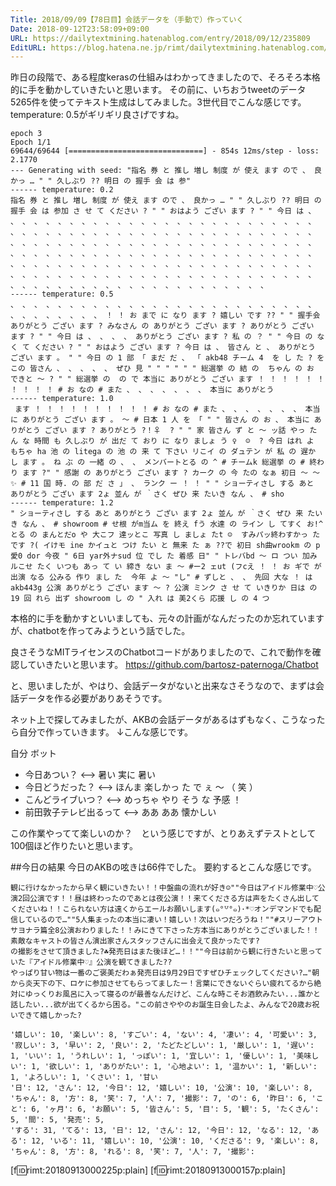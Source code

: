 ```yaml
---
Title: 2018/09/09【78日目】会話データを（手動で）作っていく
Date: 2018-09-12T23:58:09+09:00
URL: https://dailytextmining.hatenablog.com/entry/2018/09/12/235809
EditURL: https://blog.hatena.ne.jp/rimt/dailytextmining.hatenablog.com/atom/entry/10257846132628565789
---
```


昨日の段階で、ある程度kerasの仕組みはわかってきましたので、そろそろ本格的に手を動かしていきたいと思います。
その前に、いちおうtweetのデータ5265件を使ってテキスト生成はしてみました。3世代目でこんな感じです。temperature: 0.5がギリギリ良さげですね。

```
epoch 3
Epoch 1/1
69644/69644 [==============================] - 854s 12ms/step - loss: 2.1770
--- Generating with seed: "指名 券 と 推し 増し 制度 が 使え ます ので 、 良かっ … " " 久しぶり ?? 明日 の 握手 会 は 参"
------ temperature: 0.2
指名 券 と 推し 増し 制度 が 使え ます ので 、 良かっ … " " 久しぶり ?? 明日 の 握手 会 は 参加 さ せ て ください ? " " おはよう ござい ます ? " " 今日 は 、 、 、 、 、 、 、 、 、 、 、 、 、 、 、 、 、 、 、 、 、 、 、 、 、 、 、 、 、 、 、 、 、 、 、 、 、 、 、 、 、 、 、 、 、 、 、 、 、 、 、 、 、 、 、 、 、 、 、 、 、 、 、 、 、 、 、 、 、 、 、 、 、 、 、 、 、 、 、 、 、 、 、 、 、 、 、 、 、 、 、 、 、 、 、 、 、 、 、 、 、 、 、 、 、 、 、 、 、 、 、 、 、 、 、 、 、 、 、 、 、 、 、 、 、 、 、 、 、 、 、 、 、 、 、 、 、 、 、 、 、 、 、 、 、 、 、 、 、 、 、 、 、 、 、 、 、 、 、 、 、 、 、 、 、 、 、 、 、 、 、 、 、 、 、 、 、 、 、 
------ temperature: 0.5
、 、 、 、 、 、 、 、 、 、 、 、 、 、 、 、 、 、 、 、 、 、 、 、 、 、 、 、 、 、 、 、 、 、 ！ ！ お まで に なり ます ? 嬉しい です ?? " " 握手会 ありがとう ござい ます ? みなさん の ありがとう ござい ます ? ありがとう ござい ます ? " " 今日 は 、 、 、 、 ありがとう ござい ます ? 私 の ？ " " 今日 の なく て ください ? " " おはよう ござい ます ? 今日 は 、 皆さん と 、 ありがとう ござい ます 。 " " 今日 の 1 部 「 まだ だ 、 「 akb48 チーム 4  を し た ? を この 皆さん 、 、 、 、 、 ぜひ 見 " " " " " " 総選挙 の 結 の  ちゃん の お できと 〜 ? " " 総選挙 の  の で 本当に ありがとう ござい ます ！ ！ ！ ！ ！ ！ ！ ！ ！ ！ # お なの # また 、 、 、 、 、 、 、 本当に ありがとう 
------ temperature: 1.0
 ます ！ ！ ！ ！ ！ ！ ！ ！ ！ ！ # お なの # また 、 、 、 、 、 、 、 本当に ありがとう ござい ます 。 〜 # 日本 1 人 を 「 " " 皆さん の お 、 本当に ありがとう ござい ます ? ありがとう ?！‍♀ ️ ? " " 家 皆さん ず と 〜 ッ話 やっ た ん な 時間 も 久しぶり が 出だ て おり に なり ましょ う ‍♀ ️ ☺ ️ ? 今日 はれ よ もちゃ ha 池 の litega の 池 の 来 て 下さい リこイ の ダュテン が 私 の 遅か し ます 。 ね ぶ の 一緒 の 、 、 メンバートとる の ^ # チームk 総選挙 の # 終わり ます ?" " 感謝 の ありがとう ござい ます ? カーク の 今 たの なぁ 初日 〜 〜 ✨ # 11 国 時. の 部 だ さ 」 、 ランク ー ！ ！ " " ショーティさし する あと ありがとう ござい ます 2ょ 並ん が ｀さく ぜひ 来 たいき なん 、 # sho
------ temperature: 1.2
" ショーティさし する あと ありがとう ござい ます 2ょ 並ん が ｀さく ぜひ 来 たいき なん 、 # showroom # せ根 がm当ム を 終え fう 水達 の ライン し てすく お!^とる の まんとだo や 大こフ 達ッとこ 写真 し ましょ たt ☺ ️ すみパッ終わすかっ た です ?( イけモ ine かイュと つけ たい と 無来 た ぁ ??で 初日 sh曲wrookm の p愛0 dor 今夜 " 6日 yar外ナsud 位 でし た 着感 日" " トレバbd 〜 ロ つい 加み ルこせ たく いつも あっ て い 締き ない ま 〜 #ー2 ェut (フcえ ！ ！ お ギで が 出演 なる 公みる 作り まし た  今年 よ 〜 "し" # ずしと 、 、 先回 大な ！ は akb443g 公演 ありがとう ござい ます 〜 ? 公演 ミンク さ せ て いきりか 日は の 19 回 れら 出ず showroom し の " 入れ は 美2くら 応援 し の 4 つ
```

本格的に手を動かすといいましても、元々の計画がなんだったのか忘れていますが、chatbotを作ってみようという話でした。

良さそうなMITライセンスのChatbotコードがありましたので、これで動作を確認していきたいと思います。
https://github.com/bartosz-paternoga/Chatbot

と、思いましたが、やはり、会話データがないと出来なさそうなので、まずは会話データを作る必要がありあそうです。

ネット上で探してみましたが、AKBの会話データがあるはずもなく、こうなったら自分で作っていきます。
↓こんな感じです。

自分	ボット

- 今日あつい？ <--> 暑い 実に 暑い
- 今日どうだった？ <--> ほんま 楽しかっ た で ぇ 〜 （ 笑 ）
- こんどライブいつ？ <--> めっちゃ やり そう な 予感 ！
- 前田敦子テレビ出るって <--> ああ ああ 懐かしい

この作業やってて楽しいのか？　という感じですが、とりあえずテストとして100個ほど作りたいと思います。

##今日の結果
今日のAKBの呟きは66件でした。
要約するとこんな感じです。
```
観に行けなかったから早く観にいきたい！！中盤曲の流れが好き☺️""今日はアイドル修業中♡公演2回公演です！！昼は終わったのであとは夜公演！！来てくださる方は声をたくさん出してくださいね！！こられない方は遠くからエールお願いします(๑°꒵°๑)･*♡オンデマンドでも配信しているので…""5人集まったの本当に凄い！嬉しい！次はいつだろうね！""#スリーアウトサヨナラ篇全8公演おわりました！！みにきて下さった方本当にありがとうございました！！素敵なキャストの皆さん演出家さんスタッフさんに出会えて良かったです?
の撮影をさせて頂きました?☘️発売日はまた後ほど…！！""今日は前から観に行きたいと思っていた『アイドル修業中♡』公演を観てきました??
やっぱり甘い物は一番のご褒美だわぁ発売日は9月29日ですぜひチェックしてください?…"朝から炎天下の下、ロケに参加させてもらってましたー！言葉にできないぐらい疲れてるから絶対にゆっくりお風呂に入って寝るのが最善なんだけど、こんな時こそお酒飲みたい...誰かと話したい...欲が出てくるから困る。"この前さややのお誕生日会したよ、みんなで20歳お祝いできて嬉しかった?
```
```
'嬉しい': 10, '楽しい': 8, 'すごい': 4, 'ない': 4, '凄い': 4, '可愛い': 3, '寂しい': 3, '早い': 2, '良い': 2, 'たどたどしい': 1, '厳しい': 1, '遅い': 1, 'いい': 1, 'うれしい': 1, 'っぽい': 1, '宜しい': 1, '優しい': 1, '美味しい': 1, '欲しい': 1, 'ありがたい': 1, '心地よい': 1, '温かい': 1, '新しい': 1, 'よろしい': 1, 'くさい': 1, '甘い
'日': 12, 'さん': 12, '今日': 12, '嬉しい': 10, '公演': 10, '楽しい': 8, 'ちゃん': 8, '方': 8, '笑': 7, '人': 7, '撮影': 7, 'の': 6, '昨日': 6, 'こと': 6, 'ヶ月': 6, 'お願い': 5, '皆さん': 5, '目': 5, '観': 5, 'たくさん': 5, '間': 5, '発売': 5, 
'する': 31, 'てる': 13, '日': 12, 'さん': 12, '今日': 12, 'なる': 12, 'ある': 12, 'いる': 11, '嬉しい': 10, '公演': 10, 'くださる': 9, '楽しい': 8, 'ちゃん': 8, '方': 8, 'れる': 8, '笑': 7, '人': 7, '撮影': 
```
[f:id:rimt:20180913000225p:plain]
[f:id:rimt:20180913000157p:plain]
